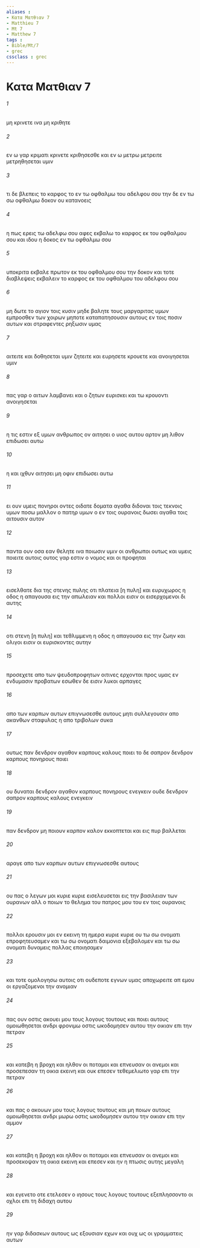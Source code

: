 ```yaml
---
aliases : 
- Κατα Ματθιαν 7
- Matthieu 7
- Mt 7
- Matthew 7
tags : 
- Bible/Mt/7
- grec
cssclass : grec
---
```


# Κατα Ματθιαν 7

###### 1
μη κρινετε ινα μη κριθητε
###### 2
εν ω γαρ κριματι κρινετε κριθησεσθε και εν ω μετρω μετρειτε μετρηθησεται υμιν
###### 3
τι δε βλεπεις το καρφος το εν τω οφθαλμω του αδελφου σου την δε εν τω σω οφθαλμω δοκον ου κατανοεις
###### 4
η πως ερεις τω αδελφω σου αφες εκβαλω το καρφος εκ του οφθαλμου σου και ιδου η δοκος εν τω οφθαλμω σου
###### 5
υποκριτα εκβαλε πρωτον εκ του οφθαλμου σου την δοκον και τοτε διαβλεψεις εκβαλειν το καρφος εκ του οφθαλμου του αδελφου σου
###### 6
μη δωτε το αγιον τοις κυσιν μηδε βαλητε τους μαργαριτας υμων εμπροσθεν των χοιρων μηποτε καταπατησουσιν αυτους εν τοις ποσιν αυτων και στραφεντες ρηξωσιν υμας
###### 7
αιτειτε και δοθησεται υμιν ζητειτε και ευρησετε κρουετε και ανοιγησεται υμιν
###### 8
πας γαρ ο αιτων λαμβανει και ο ζητων ευρισκει και τω κρουοντι ανοιγησεται
###### 9
η τις εστιν εξ υμων ανθρωπος ον αιτησει ο υιος αυτου αρτον μη λιθον επιδωσει αυτω
###### 10
η και ιχθυν αιτησει μη οφιν επιδωσει αυτω
###### 11
ει ουν υμεις πονηροι οντες οιδατε δοματα αγαθα διδοναι τοις τεκνοις υμων ποσω μαλλον ο πατηρ υμων ο εν τοις ουρανοις δωσει αγαθα τοις αιτουσιν αυτον
###### 12
παντα ουν οσα εαν θελητε ινα ποιωσιν υμιν οι ανθρωποι ουτως και υμεις ποιειτε αυτοις ουτος γαρ εστιν ο νομος και οι προφηται
###### 13
εισελθατε δια της στενης πυλης οτι πλατεια [η πυλη] και ευρυχωρος η οδος η απαγουσα εις την απωλειαν και πολλοι εισιν οι εισερχομενοι δι αυτης
###### 14
οτι στενη [η πυλη] και τεθλιμμενη η οδος η απαγουσα εις την ζωην και ολιγοι εισιν οι ευρισκοντες αυτην
###### 15
προσεχετε απο των ψευδοπροφητων οιτινες ερχονται προς υμας εν ενδυμασιν προβατων εσωθεν δε εισιν λυκοι αρπαγες
###### 16
απο των καρπων αυτων επιγνωσεσθε αυτους μητι συλλεγουσιν απο ακανθων σταφυλας η απο τριβολων συκα
###### 17
ουτως παν δενδρον αγαθον καρπους καλους ποιει το δε σαπρον δενδρον καρπους πονηρους ποιει
###### 18
ου δυναται δενδρον αγαθον καρπους πονηρους ενεγκειν ουδε δενδρον σαπρον καρπους καλους ενεγκειν
###### 19
παν δενδρον μη ποιουν καρπον καλον εκκοπτεται και εις πυρ βαλλεται
###### 20
αραγε απο των καρπων αυτων επιγνωσεσθε αυτους
###### 21
ου πας ο λεγων μοι κυριε κυριε εισελευσεται εις την βασιλειαν των ουρανων αλλ ο ποιων το θελημα του πατρος μου του εν τοις ουρανοις
###### 22
πολλοι ερουσιν μοι εν εκεινη τη ημερα κυριε κυριε ου τω σω ονοματι επροφητευσαμεν και τω σω ονοματι δαιμονια εξεβαλομεν και τω σω ονοματι δυναμεις πολλας εποιησαμεν
###### 23
και τοτε ομολογησω αυτοις οτι ουδεποτε εγνων υμας αποχωρειτε απ εμου οι εργαζομενοι την ανομιαν
###### 24
πας ουν οστις ακουει μου τους λογους τουτους και ποιει αυτους ομοιωθησεται ανδρι φρονιμω οστις ωκοδομησεν αυτου την οικιαν επι την πετραν
###### 25
και κατεβη η βροχη και ηλθον οι ποταμοι και επνευσαν οι ανεμοι και προσεπεσαν τη οικια εκεινη και ουκ επεσεν τεθεμελιωτο γαρ επι την πετραν
###### 26
και πας ο ακουων μου τους λογους τουτους και μη ποιων αυτους ομοιωθησεται ανδρι μωρω οστις ωκοδομησεν αυτου την οικιαν επι την αμμον
###### 27
και κατεβη η βροχη και ηλθον οι ποταμοι και επνευσαν οι ανεμοι και προσεκοψαν τη οικια εκεινη και επεσεν και ην η πτωσις αυτης μεγαλη
###### 28
και εγενετο οτε ετελεσεν ο ιησους τους λογους τουτους εξεπλησσοντο οι οχλοι επι τη διδαχη αυτου
###### 29
ην γαρ διδασκων αυτους ως εξουσιαν εχων και ουχ ως οι γραμματεις αυτων

